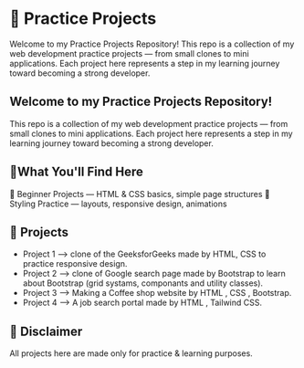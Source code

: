 # 📘 Practice Projects
Welcome to my Practice Projects Repository!
This repo is a collection of my web development practice projects — from small clones to mini applications. Each project here represents a step in my learning journey toward becoming a strong developer.

## Welcome to my Practice Projects Repository!
This repo is a collection of my web development practice projects — from small clones to mini applications. Each project here represents a step in my learning journey toward becoming a strong developer.

## 🌟What You'll Find Here

🔰 Beginner Projects — HTML & CSS basics, simple page structures
🎨 Styling Practice — layouts, responsive design, animations


## 📂 Projects
 - Project 1 --> clone of the GeeksforGeeks made by 	HTML, CSS to practice responsive design.
 - Project 2 --> clone of Google search page made by  Bootstrap to  learn about Bootstrap (grid systams, componants and utility classes).
 - Project 3 --> Making a  Coffee shop website by HTML , CSS , Bootstrap.
 - Project 4 --> A job search portal made by HTML , Tailwind CSS.

## 📌 Disclaimer
All projects here are made only for practice & learning purposes.
